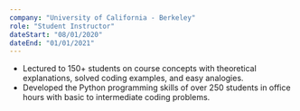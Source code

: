 ```yaml
---
company: "University of California - Berkeley"
role: "Student Instructor"
dateStart: "08/01/2020"
dateEnd: "01/01/2021"
---
```

- Lectured to 150+ students on course concepts with theoretical explanations, solved coding examples, and easy analogies.
- Developed the Python programming skills of over 250 students in office hours with basic to intermediate coding problems.

